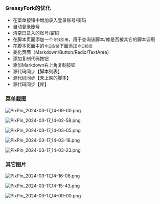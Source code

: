 ### GreasyFork的优化

* 在菜单按钮中增加录入登录账号/密码
* 自动登录账号
* 清空已录入的账号/密码
* 在脚本页面添加一个`寻找引用`，用于查询该脚本/库是否被其它的脚本调用
* 在脚本页面中的`今日安装`下面添加`今日检查`
* 美化页面（Markdown/Button/Radio/TextArea）
* 添加复制代码按钮
* 添加Markdown右上角复制按钮
* 源代码同步【脚本列表】
* 源代码同步【未上架的脚本】
* 源代码同步【库】

### 菜单截图

![PixPin_2024-03-17_14-09-00.png](https://vip.helloimg.com/i/2024/03/17/65f6893890cc4.png)

![PixPin_2024-03-17_14-02-58.png](https://vip.helloimg.com/i/2024/03/17/65f68723aed08.png)

![PixPin_2024-03-17_14-03-05.png](https://vip.helloimg.com/i/2024/03/17/65f68725b4362.png)

![PixPin_2024-03-17_14-03-16.png](https://vip.helloimg.com/i/2024/03/17/65f6872714cc5.png)

![PixPin_2024-03-17_14-03-23.png](https://vip.helloimg.com/i/2024/03/17/65f6872841136.png)

### 其它图片

![PixPin_2024-03-17_14-16-08.png](https://vip.helloimg.com/i/2024/03/17/65f68a1187455.png)

![PixPin_2024-03-17_14-15-43.png](https://vip.helloimg.com/i/2024/03/17/65f68a14a3537.png)

![PixPin_2024-03-17_14-09-00.png](https://vip.helloimg.com/i/2024/03/17/65f68a163e72b.png)
